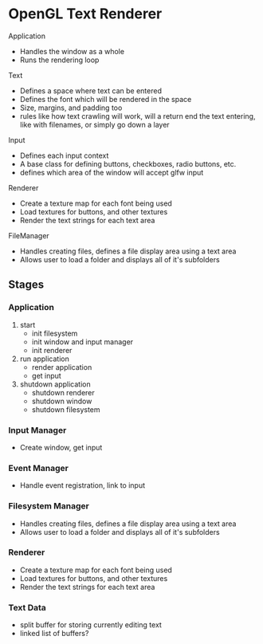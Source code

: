 # OpenGL Text Renderer

Application
* Handles the window as a whole
* Runs the rendering loop

Text
* Defines a space where text can be entered
* Defines the font which will be rendered in the space
* Size, margins, and padding too
* rules like how text crawling will work, will a return end the text entering, like with filenames, or simply go down a layer

Input
* Defines each input context
* A base class for defining buttons, checkboxes, radio buttons, etc.
* defines which area of the window will accept glfw input

Renderer
* Create a texture map for each font being used
* Load textures for buttons, and other textures
* Render the text strings for each text area

FileManager
* Handles creating files, defines a file display area using a text area
* Allows user to load a folder and displays all of it's subfolders

## Stages

### Application
1. start
    * init filesystem
    * init window and input manager
    * init renderer
2. run application
    * render application
    * get input
3. shutdown application
    * shutdown renderer
    * shutdown window
    * shutdown filesystem

### Input Manager
* Create window, get input

### Event Manager
* Handle event registration, link to input

### Filesystem Manager
* Handles creating files, defines a file display area using a text area
* Allows user to load a folder and displays all of it's subfolders

### Renderer
* Create a texture map for each font being used
* Load textures for buttons, and other textures
* Render the text strings for each text area

### Text Data
* split buffer for storing currently editing text
* linked list of buffers?